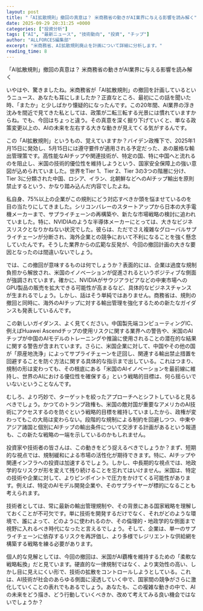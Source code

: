 ```yaml
---
layout: post
title: "「AI拡散規則」撤回の真意は？ 米商務省の動きがAI業界に与える影響を読み解く"
date: 2025-09-29 20:31:25 +0000
categories: ["投資分析"]
tags: ["AI", "最新ニュース", "技術動向", "投資", "チップ"]
author: "ALLFORCES編集部"
excerpt: "米商務省、AI拡散規則廃止を計画について詳細に分析します。"
reading_time: 8
---
```


「AI拡散規則」撤回の真意は？ 米商務省の動きがAI業界に与える影響を読み解く

いやはや、驚きましたね。米商務省が「AI拡散規則」の撤回を計画しているというニュース、あなたも耳にしましたか？正直なところ、最初にこの話を聞いた時、「またか」と少しばかり懐疑的になったんです。この20年間、AI業界の浮き沈みを間近で見てきた私としては、政策が二転三転する光景には慣れていますからね。でも、今回はちょっと違う。その真意を深く掘り下げていくと、単なる政策変更以上の、AIの未来を左右する大きな動きが見えてくる気がするんです。

この「AI拡散規則」というもの、覚えていますか？バイデン政権下で、2025年1月15日に発効し、5月15日には遵守要件が適用される予定だった、あの厳格な輸出管理策です。高性能なAIチップや関連技術が、特定の国、特に中国へと流れるのを阻止し、米国の技術的優位性を維持しようという、国家安全保障上の強い意図が込められていました。世界をTier 1、Tier 2、Tier 3の3つの階層に分け、Tier 3に分類された中国、ロシア、イラン、北朝鮮などへのAIチップ輸出を原則禁止するという、かなり踏み込んだ内容でしたよね。

私自身、75%以上の企業がこの規則にどう対応すべきか頭を悩ませているのを目の当たりにしてきました。シリコンバレーのスタートアップから日本の大手電機メーカーまで、サプライチェーンの再構築や、新たな市場戦略の検討に追われていました。特に、NVIDIAのような半導体メーカーにとっては、大きなビジネスリスクとなりかねない状況でした。彼らは、ただでさえ複雑なグローバルサプライチェーンが分断され、海外企業との競争において不利になることを強く懸念していたんです。そうした業界からの広範な反発が、今回の撤回計画の大きな要因となったのは間違いないでしょう。

では、この撤回が意味するものは何でしょうか？表面的には、企業は過度な規制負担から解放され、米国のイノベーションが促進されるというポジティブな側面が強調されています。確かに、NVIDIAがサウジアラビアなどの中東市場へのGPU製品の販売を拡大できる可能性が高まるなど、具体的なビジネスチャンスが生まれるでしょう。しかし、話はそう単純ではありません。商務省は、規則の撤回と同時に、海外のAIチップに対する輸出管理を強化するための新たなガイダンスも発表しているんです。

この新しいガイダンス、よく見てください。中国製先端コンピューティングIC、例えばHuawei Ascendチップの使用リスクに関する業界への警告や、米国のAIチップが中国のAIモデルのトレーニングや推論に使用されることの潜在的な結果に関する警告が含まれています。さらに、米国企業に対して、中国やその他の国が「原産地洗浄」によってサプライチェーンを迂回し、関連する輸出禁止措置を回避することを防ぐ方法に関する具体的な指示まで出している。これはつまり、規制の形は変わっても、その根底にある「米国のAIイノベーションを最前線に維持し、世界のAIにおける優位性を確保する」という戦略的目標は、何ら揺らいでいないということなんです。

むしろ、より巧妙で、ターゲットを絞ったアプローチへとシフトしていると見るべきでしょう。かつてのトランプ政権も、米国の敵対国が重要なアメリカのAI技術にアクセスするのを防ぐという戦略的目標を維持していましたから、政権が変わってもこの大局は変わらない。段階的な規制による制約を回避しつつ、中東やアジア諸国と個別にAIチップの輸出条件について交渉する計画があるという報道も、この新たな戦略の一端を示しているのかもしれません。

投資家や技術者の皆さんは、この動きをどう捉えるべきでしょうか？まず、短期的な視点では、規制緩和による市場の活性化が期待できます。特に、AIチップや関連インフラへの投資は加速するでしょう。しかし、中長期的な視点では、地政学的なリスクが形を変えて残り続けることを忘れてはいけません。米国は、特定の技術や企業に対して、よりピンポイントで圧力をかけてくる可能性があります。例えば、特定のAIモデル開発企業や、そのサプライヤーが標的になることも考えられます。

技術者としては、常に最新の輸出管理規制や、その背景にある国家戦略を理解しておくことが不可欠です。単に技術を開発するだけでなく、それがどのような環境で、誰によって、どのように使われるのか、その倫理的・地政学的な側面まで視野に入れるべき時代になったと言えるでしょう。そして、企業は、単一のサプライチェーンに依存するリスクを再評価し、より多様でレジリエントな供給網を構築する戦略を練る必要があります。

個人的な見解としては、今回の撤回は、米国がAI覇権を維持するための「柔軟な戦略転換」だと見ています。硬直的な一律規制ではなく、より実効性の高い、しかし目に見えにくい形で、技術の拡散をコントロールしようとしている。これは、AI技術が社会のあらゆる側面に浸透していく中で、国家間の競争がさらに激化していくことの表れでもあるでしょう。あなたも、この複雑な動きの中で、AIの未来をどう描き、どう行動していくべきか、改めて考えてみる良い機会ではないでしょうか？

